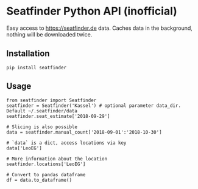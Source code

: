 # Seatfinder Python API (inofficial)

Easy access to https://seatfinder.de data.
Caches data in the background, nothing will be downloaded twice.

## Installation

    pip install seatfinder

## Usage

    from seatfinder import Seatfinder
    seatfinder = Seatfinder('Kassel') # optional parameter data_dir. Default ~/.seatfinder/data
    seatfinder.seat_estimate['2018-09-29']
    
    # Slicing is also possible
    data = seatfinder.manual_count['2018-09-01':'2018-10-30']
    
    # `data` is a dict, access locations via key
    data['LeoEG']
    
    # More information about the location
    seatfinder.locations['LeoEG']
    
    # Convert to pandas dataframe
    df = data.to_dataframe()